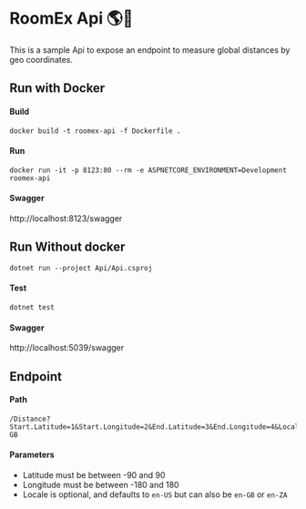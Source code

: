 # RoomEx Api :earth_americas::straight_ruler:

This is a sample Api to expose an endpoint to measure global distances by geo coordinates.
## Run with Docker
#### Build
```
docker build -t roomex-api -f Dockerfile .
```
#### Run
```
docker run -it -p 8123:80 --rm -e ASPNETCORE_ENVIRONMENT=Development roomex-api
```

#### Swagger
http://localhost:8123/swagger

## Run Without docker
```
dotnet run --project Api/Api.csproj 
```
#### Test
```
dotnet test
```
#### Swagger
http://localhost:5039/swagger

## Endpoint
#### Path
```
/Distance?Start.Latitude=1&Start.Longitude=2&End.Latitude=3&End.Longitude=4&Locale=en-GB
```
#### Parameters

* Latitude must be between -90 and 90
* Longitude must be between -180 and 180
* Locale is optional, and defaults to `en-US` but can also be `en-GB` or `en-ZA`



